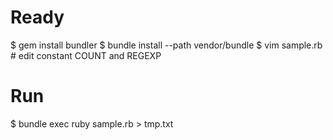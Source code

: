 # Ready

$ gem install bundler
$ bundle install --path vendor/bundle
$ vim sample.rb # edit constant COUNT and REGEXP

# Run

$ bundle exec ruby sample.rb > tmp.txt


